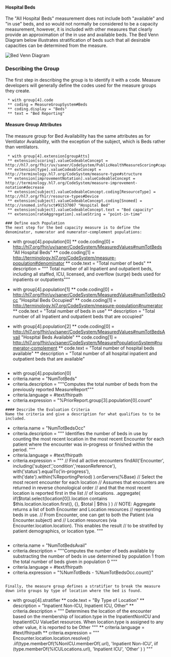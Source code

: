 #### Hospital Beds
The "All Hospital Beds" measurement does not include both "available" and "in use" beds, and so would not normally be considered to be a
capacity measurement, however, it is included with other measures that clearly provide an approximation of the in use and available beds.
The Bed Venn Diagram below illustrates stratification of beds such that all desirable capacities can be determined from the measure.

![Bed Venn Diagram](venn2.png)

### Describing the Group

The first step in describing the group is to identify it with a code.  Measure developers will generally
define the codes used for the measure groups they create.

```
 * with group[4].code
 ** coding = MeasureGroupSystem#Beds
 ** coding.display = "Beds"
 ** text = "Bed Reporting"
```
#### Measure Group Attributes
The measure group for Bed Availability has the same attributes as for Ventilator Availability, with the
exception of the subject, which is Beds rather than ventilators.

```
 * with group[4].extension[groupAtts]
 ** extension[scoring].valueCodeableConcept = http://hl7.org/fhir/uv/saner/CodeSystem/PublicHealthMeasureScoring#capacity
 ** extension[type].valueCodeableConcept = http://terminology.hl7.org/CodeSystem/measure-type#structure
 ** extension[improvementNotation].valueCodeableConcept = http://terminology.hl7.org/CodeSystem/measure-improvement-notation#decrease
 ** extension[subject].valueCodeableConcept.coding[ResourceType] = http://hl7.org/fhir/resource-types#Device
 ** extension[subject].valueCodeableConcept.coding[Snomed] = http://snomed.info/sct#91537007 "Hospital Bed"
 ** extension[subject].valueCodeableConcept.text = "Bed capacity"
 ** extension[rateAggregation].valueString = "point-in-time"

### Define each Population
The next step for the bed capacity measure is to define the denominator, numerator and numerator-complement populations:

```
 * with group[4].population[0]
 ** code.coding[0] = http://hl7.org/fhir/uv/saner/CodeSystem/MeasuredValues#numTotBeds "All Hospital Beds"
 ** code.coding[1] = http://terminology.hl7.org/CodeSystem/measure-population#denominator
 ** code.text = "Total number of beds"
 ** description = """
 Total number of all Inpatient and outpatient beds, including all staffed, ICU,
 licensed, and overflow (surge) beds used for inpatients or outpatients"""

 * with group[4].population[1]
 ** code.coding[0] = http://hl7.org/fhir/uv/saner/CodeSystem/MeasuredValues#numTotBedsOcc "Hospital Beds Occupied"
 ** code.coding[1] = http://terminology.hl7.org/CodeSystem/measure-population#numerator
 ** code.text = "Total number of beds in use"
 ** description = "Total number of all Inpatient and outpatient beds that are occupied"

 * with group[4].population[2]
 ** code.coding[0] = http://hl7.org/fhir/uv/saner/CodeSystem/MeasuredValues#numTotBedsAvail "Hospital Beds Available"
 ** code.coding[1] = http://hl7.org/fhir/uv/saner/CodeSystem/MeasurePopulationSystem#numerator-complement
 ** code.text = "Total number of hospital beds available"
 ** description = "Total number of all hospital inpatient and outpatient beds that are available"
```

```
 * with group[4].population[0]
 * criteria.name = "NumTotBeds"
 * criteria.description = """Computes the total number of beds from the previously reported MeasureReport"""
 * criteria.language = #text/fhirpath
 * criteria.expression = "%PriorReport.group[3].population[0].count"
```
#### Describe the Evaluation Criteria
Name the criteria and give a description for what qualifies to to be included.

```
 * criteria.name = "NumTotBedsOcc"
 * criteria.description = """
 Identifies the number of beds in use by counting the most recent location in the
 most recent Encounter for each patient where the encounter
 was in-progress or finished within the period.
   """
 * criteria.language = #text/fhirpath
 * criteria.expression = """
       // Find all active encounters
       findAll('Encounter',
        including('subject','condition','reasonReference'),
        with('status').equalTo('in-progress'),
        with('date').within(%ReportingPeriod)
       ).onServers(%Base)
       // Select the most recent encounter for each location
       // Assumes that encounters are returned in reverse chonological order
       // and that the most recent location is reported first in the list
       // of locations.
       .aggregate(
          iif($total.select(location[0]).location contains $this.location.location.first(),
              {},
              $total | $this
          )
       )
       // NOTE: Aggregate returns a list of both Encounter and Location resources
       // representing beds in use.
       // From Encounter, one can get to both the Patient (via Encounter.subject) and
       // Location resources (via Encounter.location.location).  This enables the result
       // to be stratifed by patient demographics, or location type.
 """
```
```
 * criteria.name = "NumTotBedsAvail"
 * criteria.description = """Computes the number of beds  available by substracting the number of beds in use
 determined by population 1 from the total number of beds given in population 0
 """
 * criteria.language = #text/fhirpath
 * criteria.expression = "%NumTotBeds - %NumTotBedsOcc.count()"
```

Finally, the measure group defines a stratifier to break the measure
down into groups by type of location where the bed is found.
```
 * with group[4].stratifier
 ** code.text = "By Type of Location"
 ** description = "Inpatient Non-ICU, Inpatient ICU, Other"
 ** criteria.description = """
 Determines the location of the encounter based on the membership
 of location.type in the InpatientNonICU and InpatientICU ValueSet resources.
 When location.type is assigned to any other value, it is reported to be Other
 """
 ** criteria.language = #text/fhirpath
 ** criteria.expression = """
    Encounter.location.location.resolve()
    .iif(type.memberOf(%NonICU.memberOf(.url),
        'Inpatient Non-ICU',
        iif (type.memberOf(%ICULocations.url),
             'Inpatient ICU',
             'Other'
        )
    )
"""
```